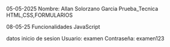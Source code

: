 05-05-2025
Nombre: Allan Solorzano Garcia
Prueba_Tecnica HTML,CSS,FORMULARIOS

08-05-25
Funcionalidades JavaScript

datos inicio de sesion
Usuario: examen
Contraseña: examen123